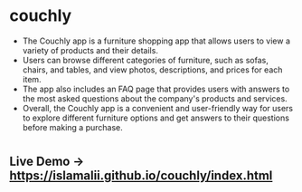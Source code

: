 # couchly

<ul>
  <li>The Couchly app is a furniture shopping app that allows users to view a variety of products and their details.</li> 
  <li>Users can browse different categories of furniture, such as sofas, chairs, and tables, and view photos, descriptions, and prices for each item.</li> 
  <li>The app also includes an FAQ page that provides users with answers to the most asked questions about the company's products and services.</li> 
  <li>Overall, the Couchly app is a convenient and user-friendly way for users to explore different furniture options and get answers to their questions before making a purchase.</li> 
 </ul>

#

## Live Demo -> https://islamalii.github.io/couchly/index.html
